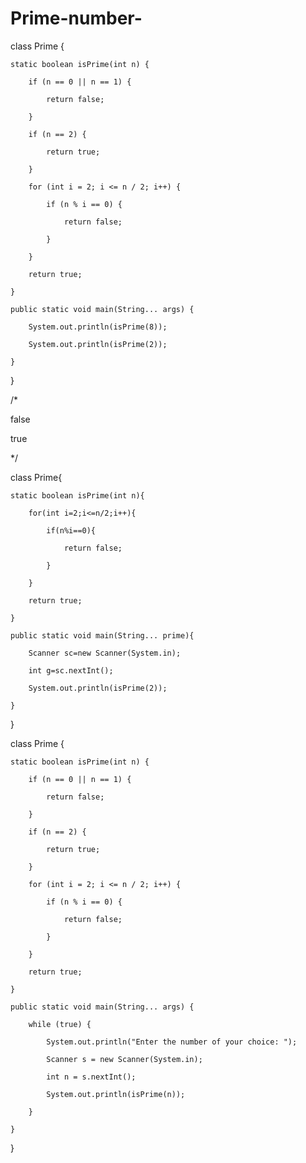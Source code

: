 # Prime-number-



class Prime {

    static boolean isPrime(int n) {

        if (n == 0 || n == 1) {

            return false;

        }

        if (n == 2) {

            return true;

        }

        for (int i = 2; i <= n / 2; i++) {

            if (n % i == 0) {

                return false;

            }

        }

        return true;

    }

    public static void main(String... args) {

        System.out.println(isPrime(8));

        System.out.println(isPrime(2));

    }

}

/*

false

true

 */

class Prime{

    static boolean isPrime(int n){

        for(int i=2;i<=n/2;i++){

            if(n%i==0){

                return false;

            }

        }

        return true;

    }

    public static void main(String... prime){

        Scanner sc=new Scanner(System.in);

        int g=sc.nextInt();

        System.out.println(isPrime(2));

    }

}

class Prime {

    static boolean isPrime(int n) {

        if (n == 0 || n == 1) {

            return false;

        }

        if (n == 2) {

            return true;

        }

        for (int i = 2; i <= n / 2; i++) {

            if (n % i == 0) {

                return false;

            }

        }

        return true;

    }

    public static void main(String... args) {

        while (true) {

            System.out.println("Enter the number of your choice: ");

            Scanner s = new Scanner(System.in);

            int n = s.nextInt();

            System.out.println(isPrime(n));

        }

    }

}
